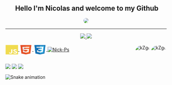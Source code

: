 ## <div align="center"><img height="40" src="https://emojipedia-us.s3.dualstack.us-west-1.amazonaws.com/thumbs/160/au-kddi/196/grinning-face-with-smiling-eyes_1f601.gif" alt="">  Hello I'm Nicolas and welcome to my Github
<div align="center"> <img  width="800px" style="border-radius: 10px;" src="https://c.tenor.com/fFSln2_V98IAAAAC/shioshishio-muscle-sunglasses.gif"/></div></div>
<hr/>
<div align="center">
  <a href="https://github.com/kZNick/kZNick">
  <img width="42%" src="https://github-readme-stats.vercel.app/api?username=kZNick&show_icons=true&theme=dark&include_all_commits=true&count_private=true"/>
  <img width="50%" src="https://github-readme-stats.vercel.app/api/top-langs/?username=kZNick&layout=compact&langs_count=7&theme=dark"/>
</div>
<div style="display: inline_block"><br>
<img align="center" alt="Rafa-Js" height="30" width="40" src="https://raw.githubusercontent.com/devicons/devicon/master/icons/javascript/javascript-plain.svg">
<img align="center" alt="Nick-HTML" height="30" width="40" src="https://raw.githubusercontent.com/devicons/devicon/master/icons/html5/html5-original.svg">
 <img align="center" alt="Nick-CSS" height="30" width="40" src="https://raw.githubusercontent.com/devicons/devicon/master/icons/css3/css3-original.svg">
 <img align="center" alt="Nick-Ps" height="30" width="40" src="https://upload.wikimedia.org/wikipedia/commons/a/af/Adobe_Photoshop_CC_icon.svg">
  <img align="right" alt="kZgif" height="100" style="border-radius:50px;" src="https://cdn.discordapp.com/attachments/642571420009889804/1002342193115185272/foda_perfil.png">
    <img align="right" alt="kZgif" height="100" style="border-radius:50px;" src="https://cdn-icons-png.flaticon.com/512/1183/1183672.png">
</div>
  
  ##
 
<div> 
  <a href="https://www.linkedin.com/in/nicolas-marques-5b7280246/" target="_blank"><img src="https://img.shields.io/badge/-LinkedIn-%230077B5?style=for-the-badge&logo=linkedin&logoColor=white" target="_blank"></a> 
  <a href="https://www.instagram.com/kz_nicolas/" target="_blank"><img src="https://img.shields.io/badge/-Instagram-%23E4405F?style=for-the-badge&logo=instagram&logoColor=white" target="_blank"></a>
  <a href = "Nicolas360@gotmail.com.br"><img src="https://img.shields.io/badge/-Gmail-%23333?style=for-the-badge&logo=gmail&logoColor=white" target="_blank"></a>
 
  ![Snake animation](https://github.com/kZNick/kZNick/blob/output/github-contribution-grid-snake.svg)
  <!--Creditos da cobrinha https://github.com/rafaballerini/rafaballerini/blob/main/README.md-->
 
</div>
